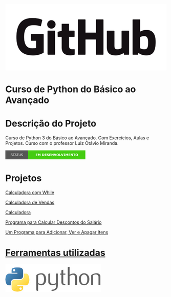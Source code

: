 <p aling='center'> 
    <img src="imagens/GitHub com fundo.png"/>
</p>

# Curso de Python do Básico ao Avançado
# Descrição do Projeto
Curso de Python 3 do Básico ao Avançado. Com Exercícios, Aulas e Projetos.
Curso com o professor Luiz Otávio Miranda.
<p aling='center'>
    <img src="imagens/em desenvolvimento.png"/>
</p>

# Projetos
<a href="https://github.com/alessandroex9/Curso-de-Python-Udemy/tree/main/Projetos/Calculadora%20com%20while"> Calculadora com While

<a href="https://github.com/alessandroex9/Curso-de-Python-Udemy/tree/main/Projetos/Calculadora%20de%20vendas"> Calculadora de Vendas

<a href="https://github.com/alessandroex9/Curso-de-Python-Udemy/tree/main/Projetos/Calculadora"> Calculadora

<a href="https://github.com/alessandroex9/Curso-de-Python-Udemy/tree/main/Projetos/Programa%20para%20calcular%20descontos%20do%20salario"> Programa para Calcular Descontos do Salário

<a href="https://github.com/alessandroex9/Curso-de-Python-Udemy/tree/main/Projetos/Um%20programa%20para%20adicionar%20ver%20e%20apagar%20itens"> Um Programa para Adicionar, Ver e Apagar Itens

# Ferramentas utilizadas
<img src="imagens/python-3-logo.jpg"/>
